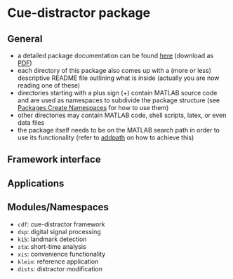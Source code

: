 Cue-distractor package
======================

General
-------

- a detailed package documentation can be found [here](https://github.com/murtex/cdp/blob/master/doc/cdp.pdf "package documentation") (download as [PDF](https://github.com/murtex/cdp/raw/master/doc/cdp.pdf "package documentation"))
- each directory of this package also comes up with a (more or less) descriptive README file outlining what is inside (actually you are now reading one of these)
- directories starting with a plus sign (+) contain MATLAB source code and are used as namespaces to subdivide the package structure (see [Packages Create Namespaces](https://www.mathworks.com/help/matlab/matlab_oop/scoping-classes-with-packages.html "MATLAB documentation") for how to use them)
- other directories may contain MATLAB code, shell scripts, latex, or even data files
- the package itself needs to be on the MATLAB search path in order to use its functionality (refer to [addpath](https://www.mathworks.com/help/matlab/ref/addpath.html "MATLAB documentation") on how to achieve this)

Framework interface
-------------------

Applications
------------


Modules/Namespaces
------------------

- `cdf`: cue-distractor framework
- `dsp`: digital signal processing
- `k15`: landmark detection
- `sta`: short-time analysis
- `xis`: convenience functionality
- `klein`: reference application
- `dists`: distractor modification

